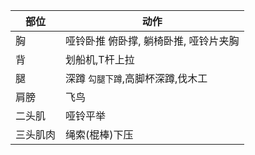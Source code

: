 |部位|动作|
|---|---|
| 胸 | 哑铃卧推 俯卧撑, 躺椅卧推, 哑铃片夹胸|
| 背 |  划船机,T杆上拉|
| 腿 | 深蹲 `勾腿下蹲`,高脚杯深蹲,伐木工|
| 肩膀 | 飞鸟
| 二头肌 | 哑铃平举
| 三头肌肉 | 绳索(棍棒)下压
